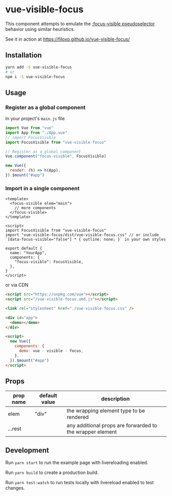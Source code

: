 # vue-visible-focus

This component attempts to emulate the [:focus-visible pseudoselector](https://developer.mozilla.org/en-US/docs/Web/CSS/:focus-visible) behavior using similar heuristics.

See it in action at https://filoxo.github.io/vue-visible-focus/

## Installation

```sh
yarn add -S vue-visible-focus
# or
npm i -S vue-visible-focus
```

## Usage

### Register as a global component

In your project's `main.js` file

```js
import Vue from "vue"
import App from "./App.vue"
// import FocusVisible
import FocusVisible from "vue-visible-focus"

// Register as a global component
Vue.component("focus-visible", FocusVisible)

new Vue({
  render: (h) => h(App),
}).$mount("#app")
```

### Import in a single component

```vue
<template>
  <focus-visible elem="main">
    // more components
  </focus-visible>
</template>

<script>
import FocusVisible from "vue-visible-focus"
import "vue-visible-focus/dist/vue-visible-focus.css" // or include `[data-focus-visible="false"] * { outline: none; }` in your own styles

export default {
  name: "YourApp",
  components: {
    "focus-visible": FocusVisible,
  },
}
</script>
```

or via CDN

```html
<script src="https://unpkg.com/vue"></script>
<script src="/vue-visible-focus.umd.js"></script>

<link rel="stylesheet" href="./vue-visible-focus.css" />

<div id="app">
  <demo></demo>
</div>

<script>
  new Vue({
    components: {
      demo: vue - visible - focus,
    },
  }).$mount("#app")
</script>
```

## Props

| prop name | default value | description                                               |
| --------- | ------------- | --------------------------------------------------------- |
| elem      | "div"         | the wrapping element type to be rendered                  |
| ...rest   |               | any additional props are forwarded to the wrapper element |

## Development

Run `yarn start` to run the example page with livereloading enabled.

Run `yarn build` to create a production build.

Run `yarn test:watch` to run tests locally with livereload enabled to test changes.
